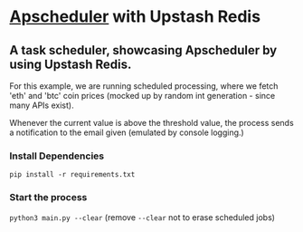 # [Apscheduler](https://github.com/agronholm/apscheduler) with Upstash Redis

## A task scheduler, showcasing Apscheduler by using Upstash Redis.
For this example, we are running scheduled processing, where we fetch 'eth' and 'btc' coin prices (mocked up by random int generation - since many APIs exist).

Whenever the current value is above the threshold value, the process sends a notification to the email given (emulated by console logging.) 

### Install Dependencies
`pip install -r requirements.txt` 

### Start the process
`python3 main.py --clear` (remove `--clear` not to erase scheduled jobs)